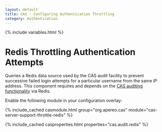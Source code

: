 ```yaml
---
layout: default
title: CAS - Configuring Authentication Throttling
category: Authentication
---
```

{% include variables.html %}

# Redis Throttling Authentication Attempts

Queries a Redis data source used by the CAS audit facility to prevent successive failed login attempts 
for a particular username from the same IP address. This component requires and 
depends on the [CAS auditing functionality](../audits/Audits.html) via Redis.

Enable the following module in your configuration overlay:

{% include_cached casmodule.html group="org.apereo.cas" module="cas-server-support-throttle-redis" %}

{% include_cached casproperties.html properties="cas.audit.redis" %}
